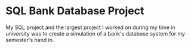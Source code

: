 # SQL Bank Database Project
My SQL project and the largest project I worked on during my time in university was to create a simulation of a bank's database system for my semester's hand in.
